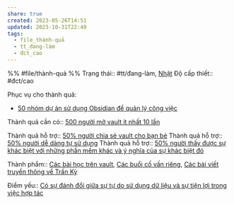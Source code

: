 ```yaml
---
share: true
created: 2023-05-26T14:51
updated: 2023-10-31T22:49
tags:
  - file_thành-quả
  - tt_đang-làm
  - đct_cao
---
```


%%
#file/thành-quả
%%
Trạng thái:: #tt/đang-làm, [Nhật](Nh%E1%BA%ADt.md)
Độ cấp thiết:: #đct/cao

Phục vụ cho thành quả:
- [50 nhóm dự án sử dụng Obsidian để quản lý công việc](../Nh%C3%B3m%20d%E1%BB%B1%20%C3%A1n%20d%C3%B9ng%20vault%20%C4%91%E1%BB%83%20qu%E1%BA%A3n%20l%C3%BD%20c%C3%B4ng%20vi%E1%BB%87c/50%20nh%C3%B3m%20d%E1%BB%B1%20%C3%A1n%20s%E1%BB%AD%20d%E1%BB%A5ng%20Obsidian%20%C4%91%E1%BB%83%20qu%E1%BA%A3n%20l%C3%BD%20c%C3%B4ng%20vi%E1%BB%87c.md)

Thành quả cần có:: [500 người mở vault ít nhất 10 lần](./500%20ng%C6%B0%E1%BB%9Di%20m%E1%BB%9F%20vault%20%C3%ADt%20nh%E1%BA%A5t%2010%20l%E1%BA%A7n.md)

Thành quả hỗ trợ:: [50% người chia sẻ vault cho bạn bè](../Ng%C6%B0%E1%BB%9Di%20d%C3%B9ng%20%C4%91%C3%B3ng%20g%C3%B3p%20cho%20d%E1%BB%B1%20%C3%A1n/50%25%20ng%C6%B0%E1%BB%9Di%20chia%20s%E1%BA%BB%20vault%20cho%20b%E1%BA%A1n%20b%C3%A8.md)
Thành quả hỗ trợ:: [50% người dễ dàng tự sử dụng](./50%25%20ng%C6%B0%E1%BB%9Di%20d%E1%BB%85%20d%C3%A0ng%20t%E1%BB%B1%20s%E1%BB%AD%20d%E1%BB%A5ng.md)
Thành quả hỗ trợ:: [50% người thấy được sự khác biệt với những phần mềm khác và ý nghĩa của sự khác biệt đó](./50%25%20ng%C6%B0%E1%BB%9Di%20th%E1%BA%A5y%20%C4%91%C6%B0%E1%BB%A3c%20s%E1%BB%B1%20kh%C3%A1c%20bi%E1%BB%87t%20v%E1%BB%9Bi%20nh%E1%BB%AFng%20ph%E1%BA%A7n%20m%E1%BB%81m%20kh%C3%A1c%20v%C3%A0%20%C3%BD%20ngh%C4%A9a%20c%E1%BB%A7a%20s%E1%BB%B1%20kh%C3%A1c%20bi%E1%BB%87t%20%C4%91%C3%B3.md)

Thành phẩm:: [Các bài học trên vault](../../3%20Th%C3%A0nh%20ph%E1%BA%A9m/C%C3%A1c%20b%C3%A0i%20h%E1%BB%8Dc%20tr%C3%AAn%20vault/index.md), [Các buổi cố vấn riêng](../../3%20Th%C3%A0nh%20ph%E1%BA%A9m/C%C3%A1c%20bu%E1%BB%95i%20c%E1%BB%91%20v%E1%BA%A5n%20ri%C3%AAng/index.md), [Các bài viết truyền thông về Trấn Kỳ](../../../Tr%E1%BA%A5n%20K%E1%BB%B3/4%20Th%C3%A0nh%20ph%E1%BA%A9m/C%C3%A1c%20b%C3%A0i%20vi%E1%BA%BFt%20truy%E1%BB%81n%20th%C3%B4ng%20v%E1%BB%81%20Tr%E1%BA%A5n%20K%E1%BB%B3/index.md)

Điểm yếu:: [Có sự đánh đổi giữa sự tự do sử dụng dữ liệu và sự tiện lợi trong việc hợp tác](../../../../%E2%9A%A1Hi%E1%BB%83u%20bi%E1%BA%BFt%20s%C3%A2u/Khoa%20h%E1%BB%8Dc%20m%C3%A1y%20t%C3%ADnh/%C4%90%C3%A1nh%20%C4%91%E1%BB%95i/C%C3%B3%20s%E1%BB%B1%20%C4%91%C3%A1nh%20%C4%91%E1%BB%95i%20gi%E1%BB%AFa%20s%E1%BB%B1%20t%E1%BB%B1%20do%20s%E1%BB%AD%20d%E1%BB%A5ng%20d%E1%BB%AF%20li%E1%BB%87u%20v%C3%A0%20s%E1%BB%B1%20ti%E1%BB%87n%20l%E1%BB%A3i%20trong%20vi%E1%BB%87c%20h%E1%BB%A3p%20t%C3%A1c.md)
